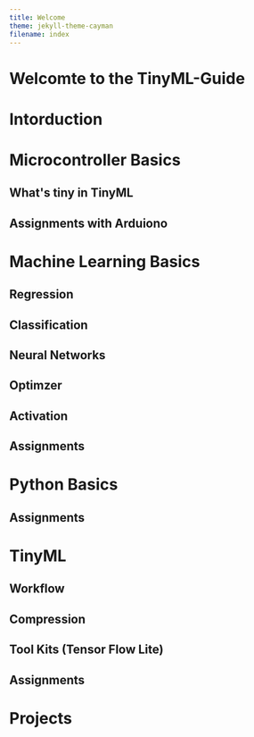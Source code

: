 ```yaml
---
title: Welcome
theme: jekyll-theme-cayman
filename: index
--- 
```


# Welcomte to the TinyML-Guide
# Intorduction

# Microcontroller Basics
## What's tiny in TinyML
## Assignments with Arduiono


# Machine Learning Basics
## Regression
## Classification
## Neural Networks
## Optimzer 
## Activation
## Assignments

# Python Basics
## Assignments

# TinyML
## Workflow
## Compression
## Tool Kits (Tensor Flow Lite)
## Assignments

# Projects